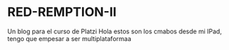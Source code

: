 # RED-REMPTION-II
Un blog para el curso de Platzi
Hola estos son los cmabos desde mi IPad, tengo que empesar a ser multiplataformaa
